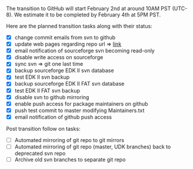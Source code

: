 
The transition to GitHub will start February 2nd at around 10AM PST
(UTC-8). We estimate it to be completed by February 4th at 5PM PST.

Here are the planned transition tasks along with their status:

* [x] change commit emails from svn to github
* [x] update web pages regarding repo url =>
      [link](http://www.tianocore.org/edk2/source.html)
* [x] email notification of sourceforge svn becoming read-only
* [x] disable write access on sourceforge
* [x] sync svn => git one last time
* [x] backup sourceforge EDK II svn database
* [x] test EDK II svn backup
* [x] backup sourceforge EDK II FAT svn database
* [x] test EDK II FAT svn backup
* [x] disable svn to github mirroring
* [x] enable push access for package maintainers on github
* [x] push test commit to master modifying Maintainers.txt
* [x] email notification of github push access

Post transition follow on tasks:

* [ ] Automated mirroring of git repo to git mirrors
* [ ] Automated mirroring of git repo (master, UDK branches) back to deprecated svn repo
* [ ] Archive old svn branches to separate git repo
